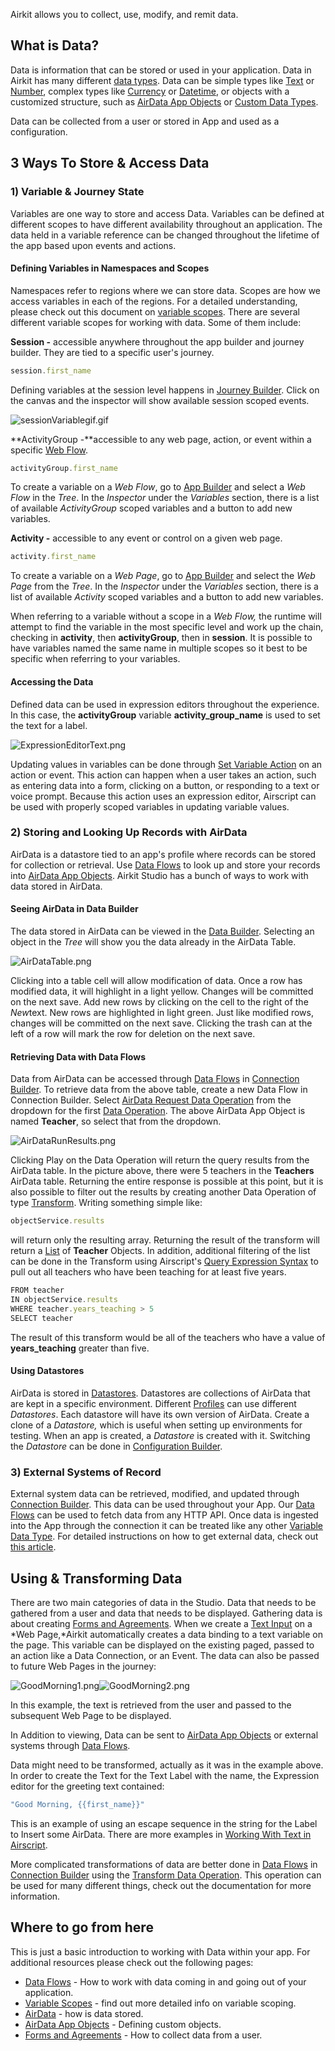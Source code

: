 Airkit allows you to collect, use, modify, and remit data. 

What is Data?
-------------


Data is information that can be stored or used in your application. Data in Airkit has many different [data types](https://support.airkit.com/reference/data-types-overview). Data can be simple types like [Text](https://support.airkit.com/reference/the-text-variable-data-type) or [Number](https://support.airkit.com/reference/the-number-variable-data-type), complex types like [Currency](https://support.airkit.com/reference/the-currency-variable-data-type) or [Datetime](https://support.airkit.com/reference/the-datetime-variable-data-type), or objects with a customized structure, such as [AirData App Objects](doc:airdata-app-objects) or [Custom Data Types](ref:custom-data-types).

Data can be collected from a user or stored in App and used as a configuration.


3 Ways To Store & Access Data
-----------------------------


### 1) Variable & Journey State


Variables are one way to store and access Data. Variables can be defined at different scopes to have different availability throughout an application. The data held in a variable reference can be changed throughout the lifetime of the app based upon events and actions. 


#### Defining Variables in Namespaces and Scopes


Namespaces refer to regions where we can store data. Scopes are how we access variables in each of the regions. For a detailed understanding, please check out this document on [variable scopes](https://support.airkit.com/docs/variable-scopes). There are several different variable scopes for working with data. Some of them include:


**Session -** accessible anywhere throughout the app builder and journey builder. They are tied to a specific user's journey.



```javascript Airscript
session.first_name
```

Defining variables at the session level happens in [Journey Builder](https://support.airkit.com/docs/journey-builder). Click on the canvas and the inspector will show available session scoped events.


![sessionVariablegif.gif](https://a01-support.airkit.com/working-with-data/sessionVariablegif.gif)


**ActivityGroup -**accessible to any web page, action, or event within a specific [Web Flow](https://support.airkit.com/docs/web-flows).



```javascript Airscript
activityGroup.first_name
```

To create a variable on a *Web Flow*, go to [App Builder](https://support.airkit.com/docs/web-builder) and select a *Web Flow* in the *Tree*. In the *Inspector* under the *Variables* section, there is a list of available *ActivityGroup* scoped variables and a button to add new variables.


**Activity -** accessible to any event or control on a given web page.



```javascript Airscript
activity.first_name
```

To create a variable on a *Web Page*, go to [App Builder](https://support.airkit.com/docs/web-builder) and select the *Web Page* from the *Tree*. In the *Inspector* under the *Variables* section, there is a list of available *Activity* scoped variables and a button to add new variables.


When referring to a variable without a scope in a *Web Flow,* the runtime will attempt to find the variable in the most specific level and work up the chain, checking in **activity**, then **activityGroup**, then in **session**. It is possible to have variables named the same name in multiple scopes so it best to be specific when referring to your variables.


#### Accessing the Data


Defined data can be used in expression editors throughout the experience. In this case, the **activityGroup** variable **activity_group_name** is used to set the text for a label.


![ExpressionEditorText.png](https://a01-support.airkit.com/working-with-data/ExpressionEditorText.png)


Updating values in variables can be done through [Set Variable Action](https://support.airkit.com/reference/the-set-variable-action) on an action or event. This action can happen when a user takes an action, such as entering data into a form, clicking on a button, or responding to a text or voice prompt. Because this action uses an expression editor, Airscript can be used with properly scoped variables in updating variable values.


### 2) Storing and Looking Up Records with AirData


AirData is a datastore tied to an app's profile where records can be stored for collection or retrieval. Use [Data Flows](https://support.airkit.com/docs/data-flows) to look up and store your records into [AirData App Objects](https://support.airkit.com/docs/airdata-app-objects). Airkit Studio has a bunch of ways to work with data stored in AirData.


#### Seeing AirData in Data Builder


The data stored in AirData can be viewed in the [Data Builder](https://support.airkit.com/docs/data-builder). Selecting an object in the *Tree* will show you the data already in the AirData Table.


![AirDataTable.png](https://a01-support.airkit.com/working-with-data/AirDataTable.png)


Clicking into a table cell will allow modification of data. Once a row has modified data, it will highlight in a light yellow. Changes will be committed on the next save. Add new rows by clicking on the cell to the right of the *New*text. New rows are highlighted in light green. Just like modified rows, changes will be committed on the next save. Clicking the trash can at the left of a row will mark the row for deletion on the next save.


#### Retrieving Data with Data Flows


Data from AirData can be accessed through [Data Flows](https://support.airkit.com/docs/data-flows) in [Connection Builder](https://support.airkit.com/docs/connection-builder). To retrieve data from the above table, create a new Data Flow in Connection Builder. Select [AirData Request Data Operation](https://support.airkit.com/reference/airdata-request-data-operation) from the dropdown for the first [Data Operation](https://support.airkit.com/reference/data-operation-overview). The above AirData App Object is named **Teacher**, so select that from the dropdown.


![AirDataRunResults.png](https://a01-support.airkit.com/working-with-data/AirDataRunResults.png)


Clicking Play on the Data Operation will return the query results from the AirData table. In the picture above, there were 5 teachers in the **Teachers** AirData table. Returning the entire response is possible at this point, but it is also possible to filter out the results by creating another Data Operation of type [Transform](https://support.airkit.com/reference/the-transform-data-operation). Writing something simple like:



```javascript Airscript
objectService.results
```

will return only the resulting array. Returning the result of the transform will return a [List](https://support.airkit.com/reference/the-list-data-type) of **Teacher** Objects. In addition, additional filtering of the list can be done in the Transform using Airscript's [Query Expression Syntax](https://support.airkit.com/docs/filtering-data-using-query-expression) to pull out all teachers who have been teaching for at least five years.



```javascript Airscript
FROM teacher  
IN objectService.results  
WHERE teacher.years_teaching > 5  
SELECT teacher
```

The result of this transform would be all of the teachers who have a value of **years_teaching** greater than five.


#### Using Datastores


AirData is stored in [Datastores](https://support.airkit.com/docs/datastores). Datastores are collections of AirData that are kept in a specific environment. Different [Profiles](https://support.airkit.com/docs/using-profiles-for-deployment-settings-and-configurations) can use different *Datastores*. Each datastore will have its own version of AirData. Create a clone of a *Datastore,* which is useful when setting up environments for testing. When an app is created, a *Datastore* is created with it. Switching the *Datastore* can be done in [Configuration Builder](https://support.airkit.com/docs/configuration-builder).


### 3) External Systems of Record


External system data can be retrieved, modified, and updated through [Connection Builder](https://support.airkit.com/docs/connection-builder). This data can be used throughout your App. Our [Data Flows](https://support.airkit.com/docs/data-flows) can be used to fetch data from any HTTP API. Once data is ingested into the App through the connection it can be treated like any other [Variable Data Type](https://support.airkit.com/reference/data-types-overview). For detailed instructions on how to get external data, check out [this article](https://support.airkit.com/docs/connecting-to-external-systems).


Using & Transforming Data
-------------------------


There are two main categories of data in the Studio. Data that needs to be gathered from a user and data that needs to be displayed. Gathering data is about creating [Forms and Agreements](https://support.airkit.com/docs/working-with-forms-and-agreements). When we create a [Text Input](https://support.airkit.com/reference/text-input-web-control) on a *Web Page,*Airkit automatically creates a data binding to a text variable on the page. This variable can be displayed on the existing paged, passed to an action like a Data Connection, or an Event. The data can also be passed to future Web Pages in the journey:


![GoodMorning1.png](https://a01-support.airkit.com/working-with-data/GoodMorning1.png)![GoodMorning2.png](https://a01-support.airkit.com/working-with-data/GoodMorning2.png)


In this example, the text is retrieved from the user and passed to the subsequent Web Page to be displayed.


In Addition to viewing, Data can be sent to [AirData App Objects](https://support.airkit.com/docs/airdata-app-objects) or external systems through [Data Flows](https://support.airkit.com/docs/data-flows).


Data might need to be transformed, actually as it was in the example above. In order to create the Text for the Text Label with the name, the Expression editor for the greeting text contained:



```javascript Airscript
"Good Morning, {{first_name}}"
```

This is an example of using an escape sequence in the string for the Label to Insert some AirData. There are more examples in [Working With Text in Airscript](https://support.airkit.com/docs/working-with-text-in-airscript).


More complicated transformations of data are better done in [Data Flows](https://support.airkit.com/docs/data-flows) in [Connection Builder](https://support.airkit.com/docs/connection-builder) using the [Transform Data Operation](https://support.airkit.com/reference/the-transform-data-operation). This operation can be used for many different things, check out the documentation for more information.


Where to go from here
---------------------


This is just a basic introduction to working with Data within your app. For additional resources please check out the following pages:


* [Data Flows](https://support.airkit.com/docs/data-flows) - How to work with data coming in and going out of your application.
* [Variable Scopes](https://support.airkit.com/docs/variable-scopes) - find out more detailed info on variable scoping.
* [AirData](https://support.airkit.com/docs/airdata) - how is data stored.
* [AirData App Objects](https://support.airkit.com/docs/airdata-app-objects) - Defining custom objects.
* [Forms and Agreements](https://support.airkit.com/docs/working-with-forms-and-agreements) - How to collect data from a user.